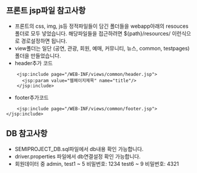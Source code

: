 ## 프론트 jsp파일 참고사항

- 프론트의 css, img, js등 정적파일들이 담긴 폴더들을  webapp아래의 resouces폴더로 모두 넣었습니다. 
  해당파일들을 접근하려면 ${path}/resources/ 이런식으로 경로설정하면 됩니다.
- view폴더는 일단 (공연, 관광, 회원, 예매, 커뮤니티, 뉴스, common, testpages) 폴더을 만들었습니다.
- header추가 코드
```
    <jsp:include page="/WEB-INF/views/common/header.jsp">
      <jsp:param value="웹페이지제목" name="title"/>
    </jsp:include>
```
- footer추가코드
```
    <jsp:include page="/WEB-INF/views/common/footer.jsp"></jsp:include>
```

## DB 참고사항

- SEMIPROJECT_DB.sql파일에서 db내용 확인 가능합니다.
- driver.properties 파일에서 db연결설정 확인 가능합니다.
- 회원데이터 중 admin, test1 ~ 5 비밀번호: 1234 test6 ~ 9 비밀번호: 4321

